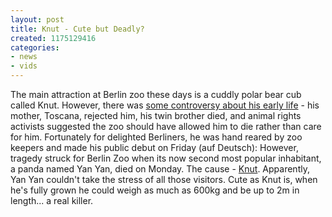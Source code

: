 ```yaml
---
layout: post
title: Knut - Cute but Deadly?
created: 1175129416
categories:
- news
- vids
---
```

The main attraction at Berlin zoo these days is a cuddly polar bear cub called Knut. However, there was <a href="http://news.ninemsn.com.au/article.aspx?id=255770">some controversy about his early life</a> - his mother, Toscana, rejected him, his twin brother died, and animal rights activists suggested the zoo should have allowed him to die rather than care for him. Fortunately for delighted Berliners, he was hand reared by zoo keepers and made his public debut on Friday (auf Deutsch):
<object type="application/x-shockwave-flash" data="http://www.youtube.com/v/_CCAnde1K3g" width="425" height="350"><param name="movie" value="http://www.youtube.com/v/_CCAnde1K3g" /><param name="wmode" value="transparent" /></object>
However, tragedy struck for Berlin Zoo when its now second most popular inhabitant, a panda named Yan Yan, died on Monday. The cause - <a href="http://www.news.com.au/story/0,23599,21464296-2,00.html">Knut</a>. Apparently, Yan Yan couldn't take the stress of all those visitors. Cute as Knut is, when he's fully grown he could weigh as much as 600kg and be up to 2m in length... a real killer.
